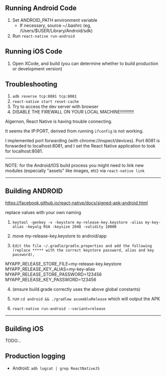 ## Running Android Code
1. Set ANDROID_PATH environment variable
    * If necessary, source ~/.bashrc (eg, /Users/$USER/Library/Android/sdk)
2. Run `react-native run-android`

## Running iOS Code
1. Open XCode, and build (you can determine whether to build production or development version)

## Troubleshooting
1. `adb reverse tcp:8081 tcp:8081`
2. `react-native start reset-cache`
3. Try to access the dev server with browser
4. DISABLE THE FIREWALL ON YOUR LOCAL MACHINE!!!!!!!!!!!

Algernon, React Native is having trouble connecting.

It seems the IP:PORT, derived from running `ifconfig` is not working.

I implemented port forwarding (with chrome://inspect/devices). Port 8081 is forwarded to localhost:8081, and I set the React Native application to look for localhost:8081.

---

NOTE: for the Android/IOS build process you might need to link new modules (especially "assets" like images, etc) via `react-native link`

---

## Building ANDROID
https://facebook.github.io/react-native/docs/signed-apk-android.html

replace values with your own naming

1. `keytool -genkey -v -keystore my-release-key.keystore -alias my-key-alias -keyalg RSA -keysize 2048 -validity 10000`

2. move my-release-key.keystore to android/app

3.     Edit the file ~/.gradle/gradle.properties and add the following (replace ***** with the correct keystore password, alias and key password),

MYAPP_RELEASE_STORE_FILE=my-release-key.keystore
MYAPP_RELEASE_KEY_ALIAS=my-key-alias
MYAPP_RELEASE_STORE_PASSWORD=123456
MYAPP_RELEASE_KEY_PASSWORD=123456

4. (ensure build.grade correctly uses the above global constants)

5. run `cd android && ./gradlew assembleRelease` which will output the APK

6. `react-native run-android --variant=release`

---

## Building iOS

TODO...


## Production logging

* Android: `adb logcat | grep ReactNativeJS`

